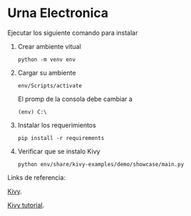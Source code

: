 # Urna Electronica

Ejecutar los siguiente comando para instalar
1. Crear ambiente vitual
    ```
    python -m venv env
    ```
2. Cargar su ambiente
    ```
    env/Scripts/activate
    ```
    El promp de la consola debe cambiar a
    ```
    (env) C:\ 
    ```
3. Instalar los requerimientos
    ```
    pip install -r requirements
    ```
4. Verificar que se instalo Kivy
    ```
    python env/share/kivy-examples/demo/showcase/main.py
    ```

Links de referencia:

[Kivy](https://kivy.org/).

[Kivy tutorial](https://kivy.org/doc/stable/gettingstarted/installation.html).
